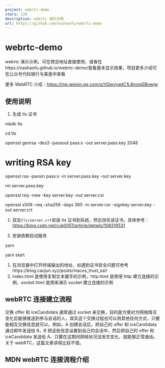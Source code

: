 ```yaml
---
project: webrtc-demo
stars: 139
description: webrtc 演示示例
url: https://github.com/nashaofu/webrtc-demo
---
```


webrtc-demo
===========

webrtc 演示示例，可在预览地址直接使用，或者在https://nashaofu.github.io/webrtc-demo/查看基本显示效果，项目更多介绍可在公众号代码骑行与美食中查看

更多 WebRTC 介绍：https://mp.weixin.qq.com/s/VQwvyaitC1L8noIq5Bnwjw

使用说明
----

1.  生成 tls 证书

mkdir tls

cd tls

openssl genrsa -des3 -passout pass:x -out server.pass.key 2048

# writing RSA key
openssl rsa -passin pass:x -in server.pass.key -out server.key

rm server.pass.key

openssl req -new -key server.key -out server.csr

openssl x509 -req -sha256 -days 365 -in server.csr -signkey server.key -out server.crt

1.  双击`tls/server.crt`安装 tls 证书到系统，然后信任该证书。具体参考：https://blog.csdn.net/cuk0051/article/details/108319531
    
2.  安装依赖启动服务
    

yarn

yarn start

1.  在浏览器中打开终端输出的地址，如遇到证书安全问题可参考https://blog.caojun.xyz/posts/macos\_trust\_ssl/
2.  index.html 是使用复制文本握手的示例，http.html 是使用 http 建立连接的示例，socket.html 是用来演示 socket 建立连接的示例

webRTC 连接建立流程
-------------

交换 offer 和 iceCandidata 通常通过 socket 来交换，目的是方便对方网络情况变化后能够推送到参与会话的人，其实这个交换过程也可以用其他任何方式，只要能相互交换信息就可以。例如，A 创建会话后，把自己的 offer 和 iceCandidata 通过邮件发送给 B，B 把这些信息设置到自己的会话中，然后把自己的 offer 和 iceCandidata 发送给 A，只要在这期间网络状况没发生变化，就能够正常通话。关于 webRTC，这篇文章讲得比较不错。

MDN webRTC 连接流程介绍
-----------------
